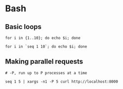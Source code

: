 # Bash

## Basic loops
```shell
for i in {1..10}; do echo $i; done
```

```shell
for i in `seq 1 10`; do echo $i; done
```

## Making parallel requests

```shell
# -P, run up to P processes at a time

seq 1 5 | xargs -n1 -P 5 curl http://localhost:8000
```
